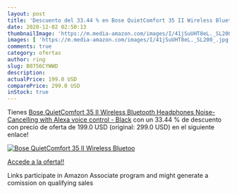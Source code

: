 ```yaml
---
layout: post
title: 'Descuento del 33.44 % en Bose QuietComfort 35 II Wireless Bluetoo'
date: 2020-12-02 02:50:13
thumbnailImage: 'https://m.media-amazon.com/images/I/41jSuUHT8eL._SL200_.jpg'
images: [ 'https://m.media-amazon.com/images/I/41jSuUHT8eL._SL200_.jpg' ]
comments: true
category: ofertas
author: ring
slug: B0756CYWWD
description:
actualPrice: 199.0 USD
comparePrice: 299.0 USD
inStock: true
---
```


Tienes [Bose QuietComfort 35 II Wireless Bluetooth Headphones  Noise-Cancelling  with Alexa voice control - Black](https://www.amazon.com/dp/B0756CYWWD/?tag=tolees-20) con un 33.44 % de descuento con precio de oferta de 199.0 USD (original: 299.0 USD) en el siguiente enlace!

[![Bose QuietComfort 35 II Wireless Bluetoo](https://m.media-amazon.com/images/I/41jSuUHT8eL._SL200_.jpg)](https://www.amazon.com/dp/B0756CYWWD/?tag=tolees-20)

[Accede a la oferta!!](https://www.amazon.com/dp/B0756CYWWD/?tag=tolees-20)

Links participate in Amazon Associate program and might generate a comission on qualifying sales


